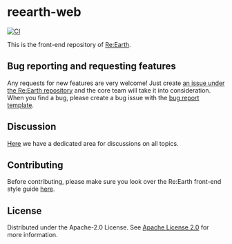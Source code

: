 # reearth-web

[![CI](https://github.com/reearth/reearth-web/actions/workflows/ci.yml/badge.svg)](https://github.com/reearth/reearth-web/actions/workflows/ci.yml)

This is the front-end repository of [Re:Earth](https://github.com/reearth/reearth).

## Bug reporting and requesting features

Any requests for new features are very welcome! Just create [an issue under the Re:Earth repository](https://github.com/reearth/reearth/issues) and the core team will take it into consideration.
When you find a bug, please create a bug issue with the [bug report template](https://github.com/reearth/reearth/issues/new?assignees=&labels=&template=bug_report.md&title=).


## Discussion

[Here](https://github.com/reearth/reearth/discussions) we have a dedicated area for discussions on all topics.

## Contributing

Before contributing, please make sure you look over the Re:Earth front-end style guide [here](https://github.com/reearth/guides/blob/main/frontend/style.md).

## License

Distributed under the Apache-2.0 License. See [Apache License 2.0](LICENSE) for more information.

